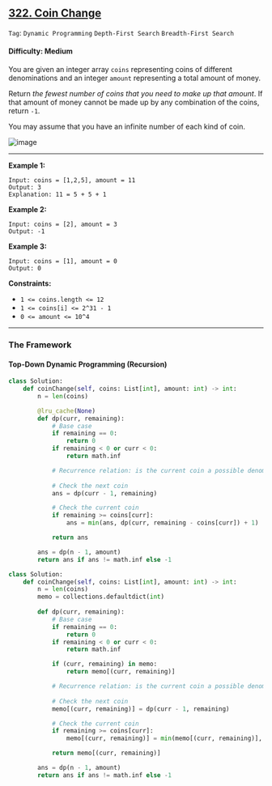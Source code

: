## [322. Coin Change](https://leetcode.com/problems/coin-change/)

```Tag```: ```Dynamic Programming``` ```Depth-First Search``` ```Breadth-First Search```

#### Difficulty: Medium

You are given an integer array ```coins``` representing coins of different denominations and an integer ```amount``` representing a total amount of money.

Return _the fewest number of coins that you need to make up that amount_. If that amount of money cannot be made up by any combination of the coins, return ```-1```.

You may assume that you have an infinite number of each kind of coin.

![image](https://user-images.githubusercontent.com/35042430/219496083-ecd8bd2a-d754-42ba-975e-fb06820b9d4c.png)

---

__Example 1:__
```
Input: coins = [1,2,5], amount = 11
Output: 3
Explanation: 11 = 5 + 5 + 1
```

__Example 2:__
```
Input: coins = [2], amount = 3
Output: -1
```

__Example 3:__
```
Input: coins = [1], amount = 0
Output: 0
```

__Constraints:__

- ```1 <= coins.length <= 12```
- ```1 <= coins[i] <= 2^31 - 1```
- ```0 <= amount <= 10^4```

---

### The Framework

#### Top-Down Dynamic Programming (Recursion)

```Python
class Solution:
    def coinChange(self, coins: List[int], amount: int) -> int:
        n = len(coins)

        @lru_cache(None)
        def dp(curr, remaining):
            # Base case
            if remaining == 0:
                return 0
            if remaining < 0 or curr < 0:
                return math.inf

            # Recurrence relation: is the current coin a possible denomination or next coin?
            
            # Check the next coin
            ans = dp(curr - 1, remaining)

            # Check the current coin
            if remaining >= coins[curr]:
                ans = min(ans, dp(curr, remaining - coins[curr]) + 1)

            return ans

        ans = dp(n - 1, amount)
        return ans if ans != math.inf else -1
```

```Python
class Solution:
    def coinChange(self, coins: List[int], amount: int) -> int:
        n = len(coins)
        memo = collections.defaultdict(int)
        
        def dp(curr, remaining):
            # Base case
            if remaining == 0:
                return 0
            if remaining < 0 or curr < 0:
                return math.inf

            if (curr, remaining) in memo:
                return memo[(curr, remaining)]

            # Recurrence relation: is the current coin a possible denomination or next coin?
            
            # Check the next coin
            memo[(curr, remaining)] = dp(curr - 1, remaining)

            # Check the current coin
            if remaining >= coins[curr]:
                memo[(curr, remaining)] = min(memo[(curr, remaining)], dp(curr, remaining - coins[curr]) + 1)

            return memo[(curr, remaining)]

        ans = dp(n - 1, amount)
        return ans if ans != math.inf else -1
```

